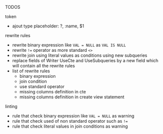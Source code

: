 TODOS

token
* ajout type placeholder: ?, :name, $1

rewrite rules
* rewrite binary expression like `VAL = NULL` as `VAL IS NULL`
* rewrite `!=` operator as more standard `<>`
* rewrite join using literal values as conditions using new subqueries
* replace fields of Writer UseCte and UseSubqueries by a new field which will contain all the rewrite rules
* list of rewrite rules
  * binary expression
  * join condition
  * use standard operator
  * missing columns definition in cte
  * missing columns definition in create view statement

linting
* rule that check binary expression like `VAL = NULL` as warning
* rule that check used of non standard operator such as `!=`
* rule that check literal values in join conditions as warning